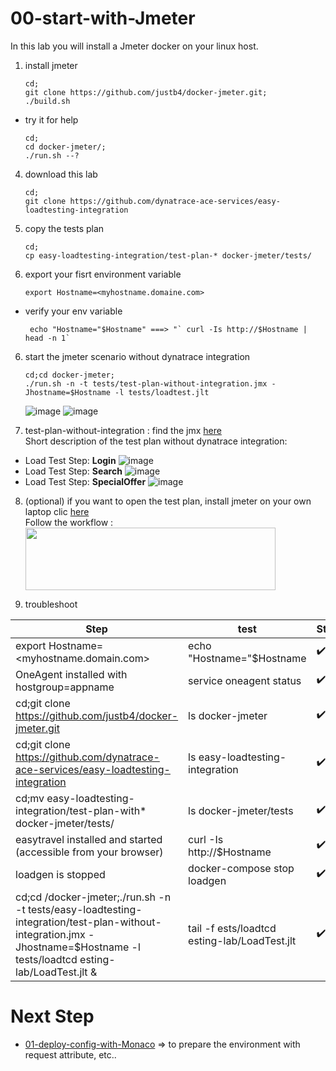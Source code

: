 # 00-start-with-Jmeter

In this lab you will install a Jmeter docker on your linux host. 

1) install jmeter 

       cd;
       git clone https://github.com/justb4/docker-jmeter.git;
       ./build.sh
       
- try it for help 

      cd;
      cd docker-jmeter/;
      ./run.sh --?
       
4) download this lab  

       cd;
       git clone https://github.com/dynatrace-ace-services/easy-loadtesting-integration

5) copy the tests plan  

       cd;
       cp easy-loadtesting-integration/test-plan-* docker-jmeter/tests/

2) export your fisrt environment variable  

       export Hostname=<myhostname.domaine.com>

- verify your env variable  

       echo "Hostname="$Hostname" ===> "` curl -Is http://$Hostname | head -n 1`
       
6) start the jmeter scenario without dynatrace integration 
       
       cd;cd docker-jmeter;
       ./run.sh -n -t tests/test-plan-without-integration.jmx -Jhostname=$Hostname -l tests/loadtest.jlt

   ![image](https://user-images.githubusercontent.com/40337213/116146424-c69c1380-a6de-11eb-82a9-884c7afe7d0f.png)
   ![image](https://user-images.githubusercontent.com/40337213/116276203-973fe200-a784-11eb-9b70-921f53ea8ea3.png)


7) test-plan-without-integration : find the jmx [here](https://github.com/ace-dynatrace-lab/ace-load-testing-automation/blob/main/test-plan-without-integration.jmx)   
Short description of the test plan without dynatrace integration:  
- Load Test Step: **Login**
![image](https://user-images.githubusercontent.com/40337213/116147594-3a8aeb80-a6e0-11eb-8a70-21c345d6b4c3.png)
- Load Test Step: **Search**
![image](https://user-images.githubusercontent.com/40337213/116147754-627a4f00-a6e0-11eb-9a10-29886fdd761b.png)
- Load Test Step: **SpecialOffer**
![image](https://user-images.githubusercontent.com/40337213/116147815-745bf200-a6e0-11eb-8fac-be560efcf8d7.png)

8) (optional) if you want to open the test plan, install jmeter on your own laptop clic [here](https://jmeter.apache.org/download_jmeter.cgi)  
  Follow the workflow :  
         <img src="https://user-images.githubusercontent.com/40337213/116146851-44f8b580-a6df-11eb-852e-1fbc541227f9.png" width="400" height="100">


9) troubleshoot  

| Step  | test |Status |
| --------------- | --------------- | --------------- | 
| export Hostname=<myhostname.domain.com> |echo "Hostname="$Hostname  | ✔️ |
| OneAgent installed with hostgroup=appname | service oneagent status | ✔️ |
| cd;git clone https://github.com/justb4/docker-jmeter.git | ls docker-jmeter | ✔️ |
| cd;git clone https://github.com/dynatrace-ace-services/easy-loadtesting-integration | ls easy-loadtesting-integration | ✔️ |
| cd;mv easy-loadtesting-integration/test-plan-with* docker-jmeter/tests/ | ls docker-jmeter/tests | ✔️ |
| easytravel installed and started (accessible from your browser) | curl -Is http://$Hostname | ✔️ |
| loadgen is stopped | docker-compose stop loadgen | ✔️ |
| cd;cd /docker-jmeter;./run.sh -n -t tests/easy-loadtesting-integration/test-plan-without-integration.jmx -Jhostname=$Hostname -l tests/loadtcd esting-lab/LoadTest.jlt & | tail -f ests/loadtcd esting-lab/LoadTest.jlt | ✔️ |

# Next Step  

- [01-deploy-config-with-Monaco](https://github.com/dynatrace-ace-services/easy-loadtesting-integration/tree/main/01-deploy-config-with-Monaco) => to prepare the environment with request attribute, etc..
